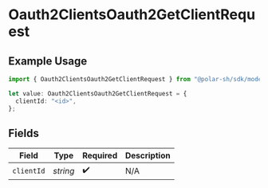 # Oauth2ClientsOauth2GetClientRequest

## Example Usage

```typescript
import { Oauth2ClientsOauth2GetClientRequest } from "@polar-sh/sdk/models/operations/oauth2clientsoauth2getclient.js";

let value: Oauth2ClientsOauth2GetClientRequest = {
  clientId: "<id>",
};
```

## Fields

| Field              | Type               | Required           | Description        |
| ------------------ | ------------------ | ------------------ | ------------------ |
| `clientId`         | *string*           | :heavy_check_mark: | N/A                |